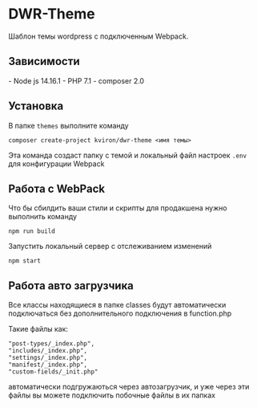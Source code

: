 <h1>DWR-Theme</h1>  
Шаблон темы wordpress c подключенным Webpack.

<h2>Зависимости</h2>
 - Node js 14.16.1
 - PHP 7.1
 - composer 2.0

<h2>Установка</h2>

В папке `themes` выполните команду
```shell
composer create-project kviron/dwr-theme <имя темы>
```

Эта команда создаст папку с темой и локальный файл настроек `.env` для конфигурации
Webpack

<h2>Работа с WebPack</h2>

Что бы сбилдить ваши стили и скрипты для продакшена нужно выполнить команду
```shell
npm run build
```

Запустить локальный сервер с отслеживанием изменений
```shell
npm start
```

<h2>Работа авто загрузчика</h2>
Все классы находящиеся в папке classes будут автоматически подключаться без дополнительного подключения в function.php

Такие файлы как:
```
"post-types/_index.php",
"includes/_index.php",
"settings/_index.php",
"manifest/_index.php",
"custom-fields/_init.php"
```

автоматически подгружаються через автозагрузчик, и уже через эти файлы вы можете подключить побочные файлы в их папках
